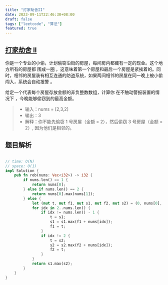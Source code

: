 ```yaml
---
title: "打家劫舍II"
date: 2023-09-11T22:46:30+08:00
draft: false
tags: ["leetcode", "算法"]
featured: true
---
```


## [打家劫舍 II](https://leetcode.cn/problems/house-robber-ii/)

你是一个专业的小偷，计划偷窃沿街的房屋，每间房内都藏有一定的现金。这个地方所有的房屋都 围成一圈 ，这意味着第一个房屋和最后一个房屋是紧挨着的。同时，相邻的房屋装有相互连通的防盗系统，如果两间相邻的房屋在同一晚上被小偷闯入，系统会自动报警 。

给定一个代表每个房屋存放金额的非负整数数组，计算你 在不触动警报装置的情况下 ，今晚能够偷窃到的最高金额。

>- 输入：nums = [2,3,2]
>- 输出：3
>- 解释：你不能先偷窃 1 号房屋（金额 = 2），然后偷窃 3 号房屋（金额 = 2）, 因为他们是相邻的。


## 题目解析

```rust

// time: O(N)
// space: O(1)
impl Solution {
    pub fn rob(nums: Vec<i32>) -> i32 {
        if nums.len() == 1 {
            return nums[0];
        } else if nums.len() == 2 {
            return nums[0].max(nums[1]);
        } else {
            let (mut t, mut f1, mut s1, mut f2, mut s2) = (0, nums[0], nums[0].max(nums[1]), nums[1], nums[1].max(nums[2]));
            for idx in 2..nums.len() {
                if idx != nums.len() - 1 {
                    t = s1;
                    s1 = s1.max(f1 + nums[idx]);
                    f1 = t;
                }
                if idx != 2 {
                    t = s2;
                    s2 = s2.max(f2 + nums[idx]);
                    f2 = t;
                }
            }
            return s1.max(s2);
        }
    }
}
```
